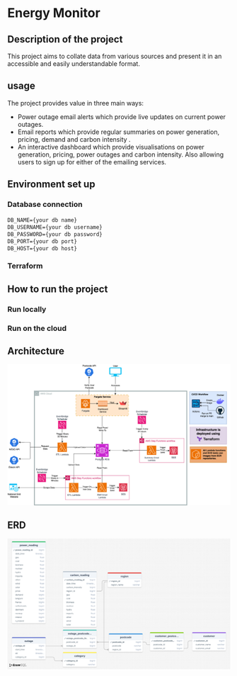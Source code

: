 # Energy Monitor     

## Description of the project

This project aims to collate data from various sources and present it in an accessible and easily understandable format. 


## usage

The project provides value in three main ways: 

- Power outage email alerts which provide live updates on current power outages.
- Email reports which provide regular summaries on power generation, pricing, demand and carbon intensity .
- An interactive dashboard which provide visualisations on power generation, pricing, power outages and carbon intensity. Also allowing users to sign up for either of the emailing services.

## Environment set up

### Database connection 

```
DB_NAME={your db name}
DB_USERNAME={your db username}
DB_PASSWORD={your db password}
DB_PORT={your db port}
DB_HOST={your db host}
```

### Terraform


## How to run the project

### Run locally 

### Run on the cloud

## Architecture
![Architecture diagram](diagrams/architecture_diagram.png)

## ERD
![ERD](diagrams/energy-monitor-erd.png)